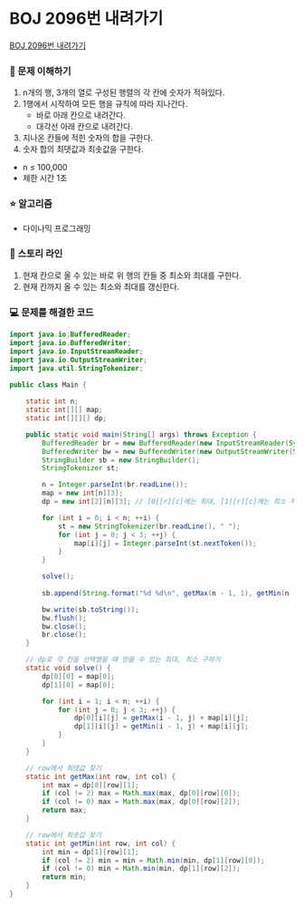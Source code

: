 # BOJ 2096번 내려가기

[BOJ 2096번 내려가기](https://www.acmicpc.net/problem/2096)

### 🤔 문제 이해하기
1. n개의 행, 3개의 열로 구성된 행렬의 각 칸에 숫자가 적혀있다.
2. 1행에서 시작하여 모든 행을 규칙에 따라 지나간다.
   - 바로 아래 칸으로 내려간다.
   - 대각선 아래 칸으로 내려간다.
3. 지나온 칸들에 적힌 숫자의 합을 구한다.
4. 숫자 합의 최댓값과 최솟값을 구한다.

- n ≤ 100,000
- 제한 시간 1초

### ⭐ 알고리즘
- 다이나믹 프로그래밍

### 📖 스토리 라인
1. 현재 칸으로 올 수 있는 바로 위 행의 칸들 중 최소와 최대를 구한다.
2. 현재 칸까지 올 수 있는 최소와 최대를 갱신한다.

### 💻 문제를 해결한 코드

```java
import java.io.BufferedReader;
import java.io.BufferedWriter;
import java.io.InputStreamReader;
import java.io.OutputStreamWriter;
import java.util.StringTokenizer;

public class Main {
    
    static int n;
    static int[][] map;
    static int[][][] dp;

    public static void main(String[] args) throws Exception {
        BufferedReader br = new BufferedReader(new InputStreamReader(System.in));
        BufferedWriter bw = new BufferedWriter(new OutputStreamWriter(System.out));
        StringBuilder sb = new StringBuilder();
        StringTokenizer st;

        n = Integer.parseInt(br.readLine());
        map = new int[n][3];
        dp = new int[2][n][3]; // [0][r][c]에는 최대, [1][r][c]에는 최소 저장

        for (int i = 0; i < n; ++i) {
            st = new StringTokenizer(br.readLine(), " ");
            for (int j = 0; j < 3; ++j) {
                map[i][j] = Integer.parseInt(st.nextToken());
            }
        }

        solve();
        
        sb.append(String.format("%d %d\n", getMax(n - 1, 1), getMin(n - 1, 1)));

        bw.write(sb.toString());
        bw.flush();
        bw.close();
        br.close();
    }

    // dp로 각 칸을 선택했을 때 얻을 수 있는 최대, 최소 구하기
    static void solve() {
        dp[0][0] = map[0];
        dp[1][0] = map[0];

        for (int i = 1; i < n; ++i) {
            for (int j = 0; j < 3; ++j) {
                dp[0][i][j] = getMax(i - 1, j) + map[i][j];
                dp[1][i][j] = getMin(i - 1, j) + map[i][j];
            }
        }
    }

    // row에서 최댓값 찾기
    static int getMax(int row, int col) {
        int max = dp[0][row][1];
        if (col != 2) max = Math.max(max, dp[0][row][0]);
        if (col != 0) max = Math.max(max, dp[0][row][2]);
        return max;
    }

    // row에서 최솟값 찾기
    static int getMin(int row, int col) {
        int min = dp[1][row][1];
        if (col != 2) min = min = Math.min(min, dp[1][row][0]);
        if (col != 0) min = Math.min(min, dp[1][row][2]);
        return min;
    }
}
```
